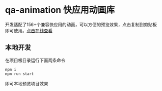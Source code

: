 # qa-animation 快应用动画库

开发适配了156+个兼容快应用的动画，可以方便的预览效果，点击复制到剪贴板即可使用。[点击在线查看](https://vivoquickapp.github.io/qa-animation/)

## 本地开发
在项目根目录运行下面两条命令
```shell script
npm i
npm run start
```
即可本地预览项目效果

